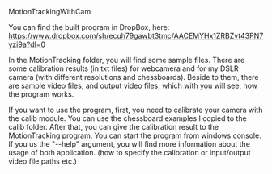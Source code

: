MotionTrackingWithCam

You can find the built program in DropBox, here: https://www.dropbox.com/sh/ecuh79gawbt3tmc/AACEMYHx1ZRBZvt43PN7yzi9a?dl=0

In the MotionTracking folder, you will find some sample files. There are some calibration results (in txt files) for webcamera and for my DSLR camera (with different resolutions and chessboards). Beside to them, there are sample video files, and output video files, which with you will see, how the program works. 

If you want to use the program, first, you need to calibrate your camera with the calib module. You can use the chessboard examples I copied to the calib folder. After that, you can give the calibration result to the MotionTracking program. You can start the program from windows console. If you us the "--help" argument, you will find more information about the usage of both application. (how to specify the calibration or input/output video file paths etc.)

